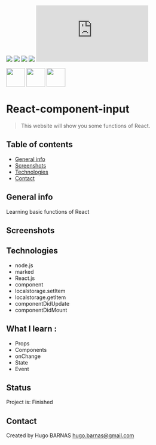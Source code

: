 ![](https://img.shields.io/badge/React-lightgrey?logo=React&color=blue)
![](https://img.shields.io/badge/JavaScript-inactive?logo=JavaScript)
![](https://img.shields.io/badge/Node.js-inactive?logo=Node.js&color=brightgreen)
![](https://img.shields.io/badge/Bootstrap-blueviolet?logo=Bootstrap&color=blueviolet)
![](https://img.shields.io/badge/Vue.js?logo=Vue.js&color=green)

<p>
<img src="https://user-images.githubusercontent.com/57058997/96036427-ba4c1980-0e64-11eb-9dd3-6845dd430fc0.png" height="50">
<img src="https://user-images.githubusercontent.com/57058997/96035390-44937e00-0e63-11eb-98ea-7cd329ae927f.png" height="50">
<img src="https://user-images.githubusercontent.com/57058997/96336863-be558280-1082-11eb-8185-eb57e01ab43b.png" height="50">
</p>



# React-component-input

> This website will show you some functions of React.

## Table of contents
* [General info](#general-info)
* [Screenshots](#screenshots)
* [Technologies](#technologies)
* [Contact](#contact)

## General info
Learning basic functions of React

## Screenshots



## Technologies
* node.js
* marked
* React.js
* component
* localstorage.setItem
* localstorage.getItem
* componentDidUpdate
* componentDidMount





## What I learn : 
<ul>
 <li>Props
 <li>Components
 <li>onChange
 <li>State
 <li>Event
</ul>
 
 
## Status
Project is:  Finished


## Contact
Created by Hugo BARNAS
hugo.barnas@gmail.com
